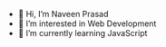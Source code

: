 - 👋 Hi, I’m Naveen Prasad
- 👀 I’m interested in Web Development
- 🌱 I’m currently learning JavaScript

